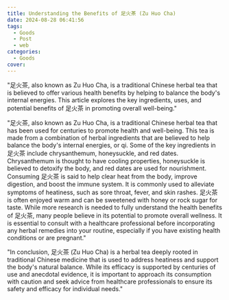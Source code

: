 ```yaml
---
title: Understanding the Benefits of 足火茶 (Zu Huo Cha)
date: 2024-08-28 06:41:56
tags:
  - Goods
  - Post
  - web
categories:
  - Goods
cover: 
---
```


"足火茶, also known as Zu Huo Cha, is a traditional Chinese herbal tea that is believed to offer various health benefits by helping to balance the body's internal energies. This article explores the key ingredients, uses, and potential benefits of 足火茶 in promoting overall well-being."

"足火茶, also known as Zu Huo Cha, is a traditional Chinese herbal tea that has been used for centuries to promote health and well-being. This tea is made from a combination of herbal ingredients that are believed to help balance the body's internal energies, or qi. Some of the key ingredients in 足火茶 include chrysanthemum, honeysuckle, and red dates. Chrysanthemum is thought to have cooling properties, honeysuckle is believed to detoxify the body, and red dates are used for nourishment. Consuming 足火茶 is said to help clear heat from the body, improve digestion, and boost the immune system. It is commonly used to alleviate symptoms of heatiness, such as sore throat, fever, and skin rashes. 足火茶 is often enjoyed warm and can be sweetened with honey or rock sugar for taste. While more research is needed to fully understand the health benefits of 足火茶, many people believe in its potential to promote overall wellness. It is essential to consult with a healthcare professional before incorporating any herbal remedies into your routine, especially if you have existing health conditions or are pregnant."

"In conclusion, 足火茶 (Zu Huo Cha) is a herbal tea deeply rooted in traditional Chinese medicine that is used to address heatiness and support the body's natural balance. While its efficacy is supported by centuries of use and anecdotal evidence, it is important to approach its consumption with caution and seek advice from healthcare professionals to ensure its safety and efficacy for individual needs."
